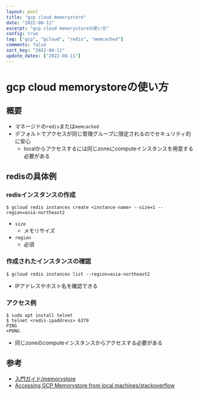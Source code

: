 ```yaml
---
layout: post
title: "gcp cloud memorystore"
date: "2022-08-11"
excerpt: "gcp cloud memorystoreの使い方"
config: true
tag: ["gcp", "gcloud", "redis", "memcached"]
comments: false
sort_key: "2022-08-11"
update_dates: ["2022-08-11"]
---
```


# gcp cloud memorystoreの使い方

## 概要
 - マネージドの`redis`または`memcached`
 - デフォルトでアクセスが同じ管理グループに限定されるのでセキュリティ的に安心
   - localからアクセスするには同じzoneにcomputeインスタンスを用意する必要がある

## redisの具体例

### redisインスタンスの作成

```console
$ gcloud redis instances create <instance-name> --size=1 --region=asia-northeast2
```
 - `size`
   - メモリサイズ
 - `region`
   - 必須

### 作成されたインスタンスの確認

```console
$ gcloud redis instances list --region=asia-northeast2
```
 - IPアドレスやホスト名を確認できる


### アクセス例

```console
$ sudo apt install telnet
$ telnet <redis-ipaddress> 6379
PING
+PONG
```
 - 同じzoneのcomputeインスタンスからアクセスする必要がある


## 参考
 - [入門ガイド/memorystore](https://cloud.google.com/memorystore/docs/redis/how-to)
 - [Accessing GCP Memorystore from local machines/stackoverflow](https://stackoverflow.com/questions/50281492/accessing-gcp-memorystore-from-local-machines)
